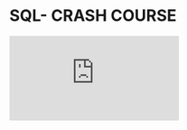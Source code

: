 # SQL- CRASH COURSE
![relationship desc](https://github.com/Hyperlast/SQL-Database-Queries/blob/master/RELATION%20DESCRIPTION.pdf)
